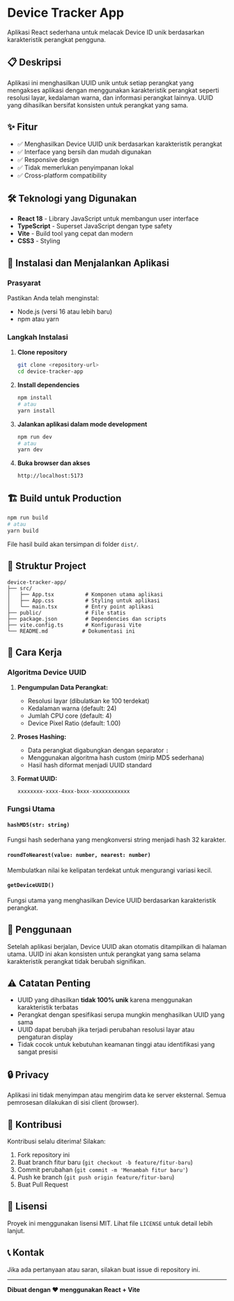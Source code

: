 # Device Tracker App

Aplikasi React sederhana untuk melacak Device ID unik berdasarkan karakteristik perangkat pengguna.

## 📋 Deskripsi

Aplikasi ini menghasilkan UUID unik untuk setiap perangkat yang mengakses aplikasi dengan menggunakan karakteristik perangkat seperti resolusi layar, kedalaman warna, dan informasi perangkat lainnya. UUID yang dihasilkan bersifat konsisten untuk perangkat yang sama.

## ✨ Fitur

- ✅ Menghasilkan Device UUID unik berdasarkan karakteristik perangkat
- ✅ Interface yang bersih dan mudah digunakan
- ✅ Responsive design
- ✅ Tidak memerlukan penyimpanan lokal
- ✅ Cross-platform compatibility

## 🛠️ Teknologi yang Digunakan

- **React 18** - Library JavaScript untuk membangun user interface
- **TypeScript** - Superset JavaScript dengan type safety
- **Vite** - Build tool yang cepat dan modern
- **CSS3** - Styling

## 🚀 Instalasi dan Menjalankan Aplikasi

### Prasyarat

Pastikan Anda telah menginstal:
- Node.js (versi 16 atau lebih baru)
- npm atau yarn

### Langkah Instalasi

1. **Clone repository**
   ```bash
   git clone <repository-url>
   cd device-tracker-app
   ```

2. **Install dependencies**
   ```bash
   npm install
   # atau
   yarn install
   ```

3. **Jalankan aplikasi dalam mode development**
   ```bash
   npm run dev
   # atau
   yarn dev
   ```

4. **Buka browser dan akses**
   ```
   http://localhost:5173
   ```

## 🏗️ Build untuk Production

```bash
npm run build
# atau
yarn build
```

File hasil build akan tersimpan di folder `dist/`.

## 📁 Struktur Project

```
device-tracker-app/
├── src/
│   ├── App.tsx          # Komponen utama aplikasi
│   ├── App.css          # Styling untuk aplikasi
│   └── main.tsx         # Entry point aplikasi
├── public/              # File statis
├── package.json         # Dependencies dan scripts
├── vite.config.ts       # Konfigurasi Vite
└── README.md           # Dokumentasi ini
```

## 🔧 Cara Kerja

### Algoritma Device UUID

1. **Pengumpulan Data Perangkat:**
   - Resolusi layar (dibulatkan ke 100 terdekat)
   - Kedalaman warna (default: 24)
   - Jumlah CPU core (default: 4)
   - Device Pixel Ratio (default: 1.00)

2. **Proses Hashing:**
   - Data perangkat digabungkan dengan separator `:`
   - Menggunakan algoritma hash custom (mirip MD5 sederhana)
   - Hasil hash diformat menjadi UUID standard

3. **Format UUID:**
   ```
   xxxxxxxx-xxxx-4xxx-bxxx-xxxxxxxxxxxx
   ```

### Fungsi Utama

#### `hashMD5(str: string)`
Fungsi hash sederhana yang mengkonversi string menjadi hash 32 karakter.

#### `roundToNearest(value: number, nearest: number)`
Membulatkan nilai ke kelipatan terdekat untuk mengurangi variasi kecil.

#### `getDeviceUUID()`
Fungsi utama yang menghasilkan Device UUID berdasarkan karakteristik perangkat.

## 🎯 Penggunaan

Setelah aplikasi berjalan, Device UUID akan otomatis ditampilkan di halaman utama. UUID ini akan konsisten untuk perangkat yang sama selama karakteristik perangkat tidak berubah signifikan.

## ⚠️ Catatan Penting

- UUID yang dihasilkan **tidak 100% unik** karena menggunakan karakteristik terbatas
- Perangkat dengan spesifikasi serupa mungkin menghasilkan UUID yang sama
- UUID dapat berubah jika terjadi perubahan resolusi layar atau pengaturan display
- Tidak cocok untuk kebutuhan keamanan tinggi atau identifikasi yang sangat presisi

## 🔒 Privacy

Aplikasi ini tidak menyimpan atau mengirim data ke server eksternal. Semua pemrosesan dilakukan di sisi client (browser).

## 🤝 Kontribusi

Kontribusi selalu diterima! Silakan:
1. Fork repository ini
2. Buat branch fitur baru (`git checkout -b feature/fitur-baru`)
3. Commit perubahan (`git commit -m 'Menambah fitur baru'`)
4. Push ke branch (`git push origin feature/fitur-baru`)
5. Buat Pull Request

## 📄 Lisensi

Proyek ini menggunakan lisensi MIT. Lihat file `LICENSE` untuk detail lebih lanjut.

## 📞 Kontak

Jika ada pertanyaan atau saran, silakan buat issue di repository ini.

---

**Dibuat dengan ❤️ menggunakan React + Vite**